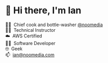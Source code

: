 <h1>👋&nbsp;Hi there, I'm Ian</h1>

👨‍🍳&nbsp;&nbsp;Chief cook and bottle-washer [@noomedia](https://github.com/noomedia/) </br>
👨‍🎓&nbsp;&nbsp;Technical Instructor </br>
☁️&nbsp;&nbsp;AWS Certified</br>
🧑‍💻&nbsp;&nbsp;Software Developer </br>
🤓&nbsp;&nbsp;Geek </br>
📫&nbsp;&nbsp;[ian@noomedia.com](mailto:ian@noomedia.com) </br>
